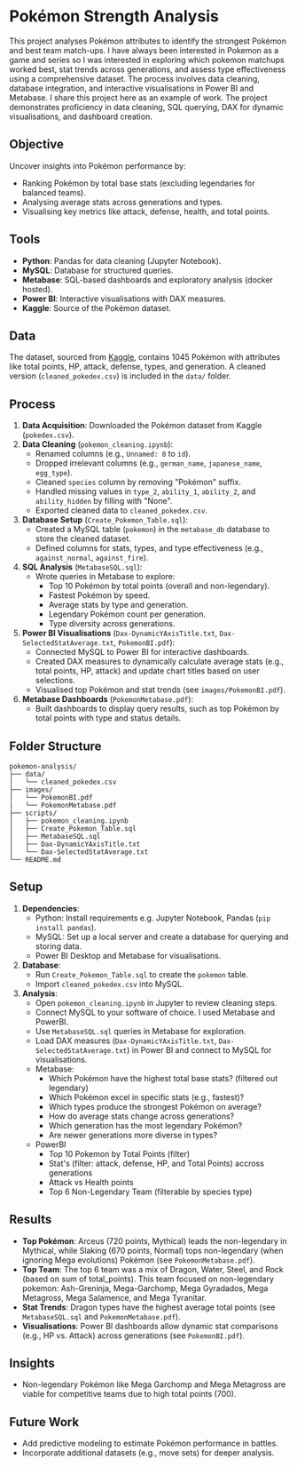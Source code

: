 # Pokémon Strength Analysis

This project analyses Pokémon attributes to identify the strongest Pokémon and best team match-ups. I have always been interested in Pokemon as a game and series so I was interested in exploring which pokemon matchups worked best, stat trends across generations, and assess type effectiveness using a comprehensive dataset. The process involves data cleaning, database integration, and interactive visualisations in Power BI and Metabase. I share this project here as an example of work. The project demonstrates proficiency in data cleaning, SQL querying, DAX for dynamic visualisations, and dashboard creation.

## Objective
Uncover insights into Pokémon performance by:
- Ranking Pokémon by total base stats (excluding legendaries for balanced teams).
- Analysing average stats across generations and types.
- Visualising key metrics like attack, defense, health, and total points.

## Tools
- **Python**: Pandas for data cleaning (Jupyter Notebook).
- **MySQL**: Database for structured queries.
- **Metabase**: SQL-based dashboards and exploratory analysis (docker hosted).
- **Power BI**: Interactive visualisations with DAX measures.
- **Kaggle**: Source of the Pokémon dataset.

## Data
The dataset, sourced from [Kaggle](https://www.kaggle.com/datasets/mariotormo/complete-pokemon-dataset-updated-090420), contains 1045 Pokémon with attributes like total points, HP, attack, defense, types, and generation. A cleaned version (`cleaned_pokedex.csv`) is included in the `data/` folder.

## Process
1. **Data Acquisition**: Downloaded the Pokémon dataset from Kaggle (`pokedex.csv`).
2. **Data Cleaning** (`pokemon_cleaning.ipynb`):
   - Renamed columns (e.g., `Unnamed: 0` to `id`).
   - Dropped irrelevant columns (e.g., `german_name`, `japanese_name`, `egg_type`).
   - Cleaned `species` column by removing "Pokémon" suffix.
   - Handled missing values in `type_2`, `ability_1`, `ability_2`, and `ability_hidden` by filling with "None".
   - Exported cleaned data to `cleaned_pokedex.csv`.
3. **Database Setup** (`Create_Pokemon_Table.sql`):
   - Created a MySQL table (`pokemon`) in the `metabase_db` database to store the cleaned dataset.
   - Defined columns for stats, types, and type effectiveness (e.g., `against_normal`, `against_fire`).
4. **SQL Analysis** (`MetabaseSQL.sql`):
   - Wrote queries in Metabase to explore:
     - Top 10 Pokémon by total points (overall and non-legendary).
     - Fastest Pokémon by speed.
     - Average stats by type and generation.
     - Legendary Pokémon count per generation.
     - Type diversity across generations.
5. **Power BI Visualisations** (`Dax-DynamicYAxisTitle.txt`, `Dax-SelectedStatAverage.txt`, `PokemonBI.pdf`):
   - Connected MySQL to Power BI for interactive dashboards.
   - Created DAX measures to dynamically calculate average stats (e.g., total points, HP, attack) and update chart titles based on user selections.
   - Visualised top Pokémon and stat trends (see `images/PokemonBI.pdf`).
6. **Metabase Dashboards** (`PokemonMetabase.pdf`):
   - Built dashboards to display query results, such as top Pokémon by total points with type and status details.

## Folder Structure
```
pokemon-analysis/
├── data/
│   └── cleaned_pokedex.csv
├── images/
│   └── PokemonBI.pdf
|   └── PokemonMetabase.pdf
├── scripts/
│   ├── pokemon_cleaning.ipynb
│   ├── Create_Pokemon_Table.sql
│   ├── MetabaseSQL.sql
│   ├── Dax-DynamicYAxisTitle.txt
│   └── Dax-SelectedStatAverage.txt
└── README.md
```

## Setup
1. **Dependencies**:
   - Python: Install requirements e.g. Jupyter Notebook, Pandas (`pip install pandas`). 
   - MySQL: Set up a local server and create a database for querying and storing data.
   - Power BI Desktop and Metabase for visualisations.
2. **Database**:
   - Run `Create_Pokemon_Table.sql` to create the `pokemon` table.
   - Import `cleaned_pokedex.csv` into MySQL.
3. **Analysis**:
   - Open `pokemon_cleaning.ipynb` in Jupyter to review cleaning steps.
   - Connect MySQL to your software of choice. I used Metabase and PowerBI.
   - Use `MetabaseSQL.sql` queries in Metabase for exploration.
   - Load DAX measures (`Dax-DynamicYAxisTitle.txt`, `Dax-SelectedStatAverage.txt`) in Power BI and connect to MySQL for visualisations.
   - Metabase:
      - Which Pokémon have the highest total base stats? (filtered out legendary)
      - Which Pokémon excel in specific stats (e.g., fastest)?
      - Which types produce the strongest Pokémon on average?
      - How do average stats change across generations?
      - Which generation has the most legendary Pokémon?
      - Are newer generations more diverse in types?
   - PowerBI
      - Top 10 Pokemon by Total Points (filter)
      - Stat's (filter: attack, defense, HP, and Total Points) accross generations
      - Attack vs Health points
      - Top 6 Non-Legendary Team (filterable by species type)

## Results
- **Top Pokémon**: Arceus (720 points, Mythical) leads the non-legendary in Mythical, while Slaking (670 points, Normal) tops non-legendary (when ignoring Mega evolutions) Pokémon (see `PokemonMetabase.pdf`).
- **Top Team**: The top 6 team was a mix of Dragon, Water, Steel, and Rock (based on sum of total_points). This team focused on non-legendary pokemon: Ash-Greninja, Mega-Garchomp, Mega Gyradados, Mega Metagross, Mega Salamence, and Mega Tyranitar. 
- **Stat Trends**: Dragon types have the highest average total points (see `MetabaseSQL.sql` and `PokemonMetabase.pdf`).
- **Visualisations**: Power BI dashboards allow dynamic stat comparisons (e.g., HP vs. Attack) across generations (see `PokemonBI.pdf`).

## Insights
- Non-legendary Pokémon like Mega Garchomp and Mega Metagross are viable for competitive teams due to high total points (700).

## Future Work
- Add predictive modeling to estimate Pokémon performance in battles.
- Incorporate additional datasets (e.g., move sets) for deeper analysis.
